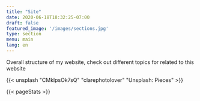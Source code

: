 ```yaml
---
title: "Site"
date: 2020-06-18T18:32:25-07:00
draft: false
featured_image: '/images/sections.jpg'
type: section
menu: main
lang: en
---
```


Overall structure of my website, check out different topics for related to this website

{{< unsplash "CMklpsOk7sQ" "clarephotolover" "Unsplash: Pieces" >}}

{{< pageStats >}}
